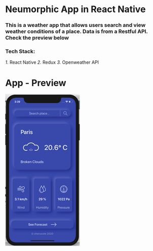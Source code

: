 # Neumorphic App in React Native

### This is a weather app that allows users search and view weather conditions of a place. Data is from a Restful API. Check the preview below

### Tech Stack:

_1._ React Native
_2._ Redux
_3._ Openweather API

# App - Preview

![Weather App](https://github.com/cherucole/Neumorphic-Weather-App/blob/master/src/assets/weather.gif?raw=true)
